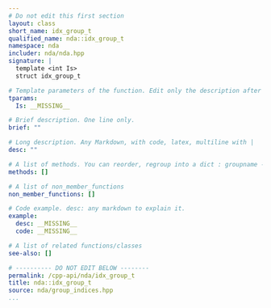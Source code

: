```yaml
---
# Do not edit this first section
layout: class
short_name: idx_group_t
qualified_name: nda::idx_group_t
namespace: nda
includer: nda/nda.hpp
signature: |
  template <int Is>
  struct idx_group_t

# Template parameters of the function. Edit only the description after the :
tparams:
  Is: __MISSING__

# Brief description. One line only.
brief: ""

# Long description. Any Markdown, with code, latex, multiline with |
desc: ""

# A list of methods. You can reorder, regroup into a dict : groupname -> list
methods: []

# A list of non_member_functions
non_member_functions: []

# Code example. desc: any markdown to explain it.
example:
  desc: __MISSING__
  code: __MISSING__

# A list of related functions/classes
see-also: []

# ---------- DO NOT EDIT BELOW --------
permalink: /cpp-api/nda/idx_group_t
title: nda::idx_group_t
source: nda/group_indices.hpp
...
```



